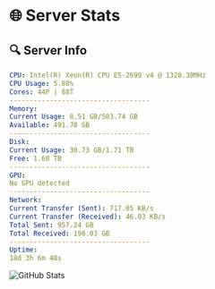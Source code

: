 # 🌐 Server Stats
## 🔍 Server Info
```yaml
CPU: Intel(R) Xeon(R) CPU E5-2699 v4 @ 1328.30MHz
CPU Usage: 5.80%
Cores: 44P | 88T
-----------------------------------
Memory:
Current Usage: 8.51 GB/503.74 GB
Available: 491.78 GB
-----------------------------------
Disk:
Current Usage: 30.73 GB/1.71 TB
Free: 1.60 TB
-----------------------------------
GPU:
No GPU detected
-----------------------------------
Network:
Current Transfer (Sent): 717.05 KB/s
Current Transfer (Received): 46.03 KB/s
Total Sent: 957.24 GB
Total Received: 196.03 GB
-----------------------------------
Uptime:
18d 3h 6m 48s
```
![GitHub Stats](https://img.shields.io/badge/Updated-2025-05-07_20:15:36-blue)